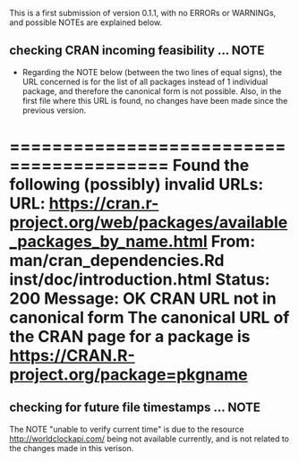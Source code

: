 This is a first submission of version 0.1.1, with no ERRORs or WARNINGs, and possible NOTEs are explained below.





## checking CRAN incoming feasibility ... NOTE

- Regarding the NOTE below (between the two lines of equal signs), the URL concerned is for the list of all packages instead of 1 individual package, and therefore the canonical form is not possible. Also, in the first file where this URL is found, no changes have been made since the previous version.

=========================================
Found the following (possibly) invalid URLs:
  URL: https://cran.r-project.org/web/packages/available_packages_by_name.html
    From: man/cran_dependencies.Rd
          inst/doc/introduction.html
    Status: 200
    Message: OK
    CRAN URL not in canonical form
  The canonical URL of the CRAN page for a package is 
    https://CRAN.R-project.org/package=pkgname
==========================================





## checking for future file timestamps ... NOTE

The NOTE "unable to verify current time" is due to the resource http://worldclockapi.com/ being not available currently, and is not related to the changes made in this verison.
